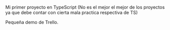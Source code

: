 Mi primer proyecto en TypeScript (No es el mejor el mejor de los proyectos ya que debe contar con cierta mala practica respectiva de TS)

Pequeña demo de Trello. 
